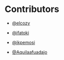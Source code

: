 # Contributors
-  [@elcozy](https://github.com/elcozy)

-  [@ifatoki](https://github.com/ifatoki)

-  [@ikpemosi](https://github.com/ikpemosiarnold)

- [@Aquilaafuadajo](https://github.com/aquilaafuadajo)
